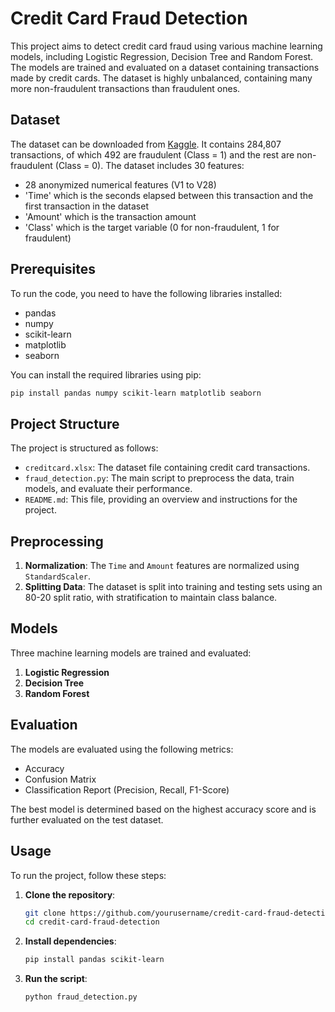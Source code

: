 # Credit Card Fraud Detection

This project aims to detect credit card fraud using various machine learning models, including Logistic Regression, Decision Tree and Random Forest. The models are trained and evaluated on a dataset containing transactions made by credit cards. The dataset is highly unbalanced, containing many more non-fraudulent transactions than fraudulent ones.

## Dataset

The dataset can be downloaded from [Kaggle](https://www.kaggle.com/datasets/mlg-ulb/creditcardfraud). It contains 284,807 transactions, of which 492 are fraudulent (Class = 1) and the rest are non-fraudulent (Class = 0). The dataset includes 30 features: 

- 28 anonymized numerical features (V1 to V28)
- 'Time' which is the seconds elapsed between this transaction and the first transaction in the dataset
- 'Amount' which is the transaction amount
- 'Class' which is the target variable (0 for non-fraudulent, 1 for fraudulent)

## Prerequisites

To run the code, you need to have the following libraries installed:

- pandas
- numpy
- scikit-learn
- matplotlib
- seaborn

You can install the required libraries using pip:

```sh
pip install pandas numpy scikit-learn matplotlib seaborn
```

## Project Structure

The project is structured as follows:

- `creditcard.xlsx`: The dataset file containing credit card transactions.
- `fraud_detection.py`: The main script to preprocess the data, train models, and evaluate their performance.
- `README.md`: This file, providing an overview and instructions for the project.

## Preprocessing

1. **Normalization**: The `Time` and `Amount` features are normalized using `StandardScaler`.
2. **Splitting Data**: The dataset is split into training and testing sets using an 80-20 split ratio, with stratification to maintain class balance.

## Models

Three machine learning models are trained and evaluated:

1. **Logistic Regression**
2. **Decision Tree**
3. **Random Forest**

## Evaluation

The models are evaluated using the following metrics:

- Accuracy
- Confusion Matrix
- Classification Report (Precision, Recall, F1-Score)

The best model is determined based on the highest accuracy score and is further evaluated on the test dataset.

## Usage

To run the project, follow these steps:

1. **Clone the repository**:
    ```sh
    git clone https://github.com/yourusername/credit-card-fraud-detection.git
    cd credit-card-fraud-detection
    ```

2. **Install dependencies**:
    ```sh
    pip install pandas scikit-learn
    ```

3. **Run the script**:
    ```sh
    python fraud_detection.py
    ```
